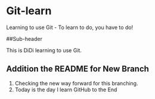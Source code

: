 # Git-learn
Learning to use Git - To learn to do, you have to do!

##Sub-header

This is DiDi learning to use Git.
## Addition the README for New Branch

1. Checking the new way forward for this branching. 
2. Today is the day I learn GitHub to the End